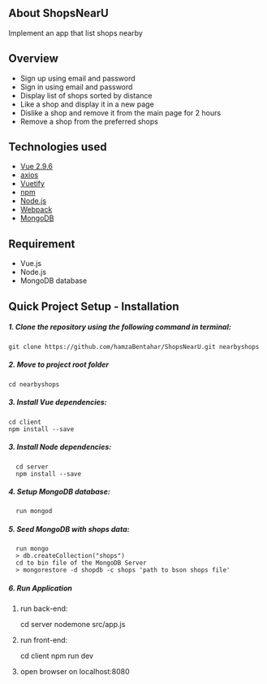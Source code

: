 ## About ShopsNearU

Implement an app that list shops nearby

## Overview

- Sign up using email and password
- Sign in using email and password
- Display list of shops sorted by distance
- Like a shop and display it in a new page
- Dislike a shop and remove it from the main page for 2 hours
- Remove a shop from the preferred shops

## Technologies used

- [Vue 2.9.6](https://vuejs.org/)
- [axios](https://github.com/axios/axios)
- [Vuetify](https://vuetifyjs.com/en/)
- [npm](https://www.npmjs.com/)
- [Node.js](https://nodejs.org/en/)
- [Webpack](https://webpack.js.org/)
- [MongoDB](https://www.mongodb.com/)

## Requirement

- Vue.js
- Node.js
- MongoDB database

## Quick Project Setup - Installation

##### 1. Clone the repository using the following command in terminal:

    git clone https://github.com/hamzaBentahar/ShopsNearU.git nearbyshops
    
##### 2. Move to project root folder
    
    cd nearbyshops
  
##### 3. Install Vue dependencies:

    cd client
    npm install --save
  
##### 3. Install Node dependencies:
      
      cd server
      npm install --save
      
##### 4. Setup MongoDB database:

      run mongod
      
##### 5. Seed MongoDB with shops data:
    
      run mongo 
      > db.createCollection("shops")
      cd to bin file of the MongoDB Server
      > mongorestore -d shopdb -c shops 'path to bson shops file'
      
##### 6. Run Application
1. run back-end:

    cd server
    nodemone src/app.js

2. run front-end:

    cd client
    npm run dev
    
3. open browser on localhost:8080
